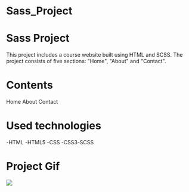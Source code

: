 # Sass_Project
<h1>Sass Project</h1>
This project includes a course website built using HTML and SCSS. The project consists of five sections: "Home", "About" and "Contact".

<h1>Contents</h1>
Home
About
Contact


<h1>Used technologies</h1>
-HTML -HTML5 
-CSS -CSS3-SCSS


<h1>Project Gif</h1>
<img src="./Sass.gif.crdownload.gif"/>